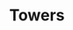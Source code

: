 ---
title: Towers
services: Services,Shop,Feed Body
tags: Services,Shop,Feed Body
category: Product
excerpt: 
image: 
image_caption: 
---